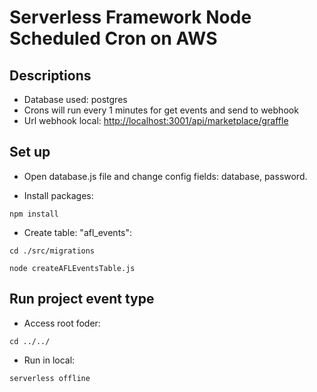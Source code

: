 
# Serverless Framework Node Scheduled Cron on AWS

## Descriptions

- Database used: postgres
- Crons will run every 1 minutes for get events and send to webhook
- Url webhook local: <http://localhost:3001/api/marketplace/graffle>

## Set up

- Open database.js file and change config fields: database, password.

- Install packages:

```pseudo
npm install
```

- Create table: "afl_events":

```pseudo
cd ./src/migrations
```

```pseudo
node createAFLEventsTable.js
```

## Run project event type

- Access root foder:

```pseudo
cd ../../
```

- Run in local:

```pseudo
serverless offline
```
